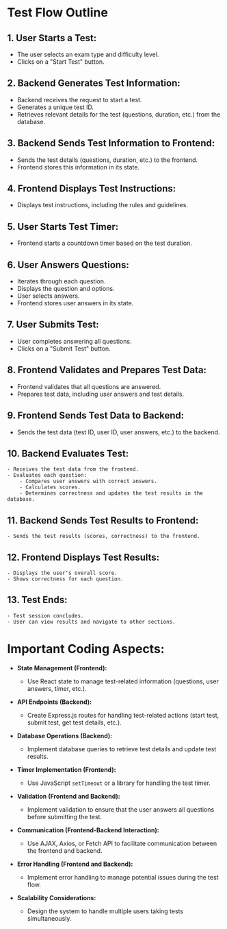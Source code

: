# Test Flow Outline

## 1. User Starts a Test:
   - The user selects an exam type and difficulty level.
   - Clicks on a "Start Test" button.

## 2. Backend Generates Test Information:
   - Backend receives the request to start a test.
   - Generates a unique test ID.
   - Retrieves relevant details for the test (questions, duration, etc.) from the database.

## 3. Backend Sends Test Information to Frontend:
   - Sends the test details (questions, duration, etc.) to the frontend.
   - Frontend stores this information in its state.

## 4. Frontend Displays Test Instructions:
   - Displays test instructions, including the rules and guidelines.

## 5. User Starts Test Timer:
   - Frontend starts a countdown timer based on the test duration.

## 6. User Answers Questions:
   - Iterates through each question.
   - Displays the question and options.
   - User selects answers.
   - Frontend stores user answers in its state.

## 7. User Submits Test:
   - User completes answering all questions.
   - Clicks on a "Submit Test" button.

## 8. Frontend Validates and Prepares Test Data:
   - Frontend validates that all questions are answered.
   - Prepares test data, including user answers and test details.

## 9. Frontend Sends Test Data to Backend:
   - Sends the test data (test ID, user ID, user answers, etc.) to the backend.

## 10. Backend Evaluates Test:
    - Receives the test data from the frontend.
    - Evaluates each question:
        - Compares user answers with correct answers.
        - Calculates scores.
        - Determines correctness and updates the test results in the database.

## 11. Backend Sends Test Results to Frontend:
    - Sends the test results (scores, correctness) to the frontend.

## 12. Frontend Displays Test Results:
    - Displays the user's overall score.
    - Shows correctness for each question.

## 13. Test Ends:
    - Test session concludes.
    - User can view results and navigate to other sections.

# Important Coding Aspects:

- **State Management (Frontend):**
  - Use React state to manage test-related information (questions, user answers, timer, etc.).

- **API Endpoints (Backend):**
  - Create Express.js routes for handling test-related actions (start test, submit test, get test details, etc.).

- **Database Operations (Backend):**
  - Implement database queries to retrieve test details and update test results.

- **Timer Implementation (Frontend):**
  - Use JavaScript `setTimeout` or a library for handling the test timer.

- **Validation (Frontend and Backend):**
  - Implement validation to ensure that the user answers all questions before submitting the test.

- **Communication (Frontend-Backend Interaction):**
  - Use AJAX, Axios, or Fetch API to facilitate communication between the frontend and backend.

- **Error Handling (Frontend and Backend):**
  - Implement error handling to manage potential issues during the test flow.

- **Scalability Considerations:**
  - Design the system to handle multiple users taking tests simultaneously.
